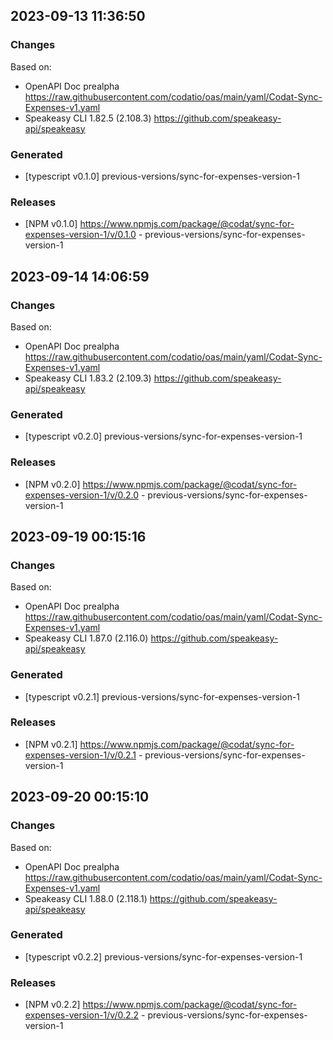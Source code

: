 

## 2023-09-13 11:36:50
### Changes
Based on:
- OpenAPI Doc prealpha https://raw.githubusercontent.com/codatio/oas/main/yaml/Codat-Sync-Expenses-v1.yaml
- Speakeasy CLI 1.82.5 (2.108.3) https://github.com/speakeasy-api/speakeasy
### Generated
- [typescript v0.1.0] previous-versions/sync-for-expenses-version-1
### Releases
- [NPM v0.1.0] https://www.npmjs.com/package/@codat/sync-for-expenses-version-1/v/0.1.0 - previous-versions/sync-for-expenses-version-1

## 2023-09-14 14:06:59
### Changes
Based on:
- OpenAPI Doc prealpha https://raw.githubusercontent.com/codatio/oas/main/yaml/Codat-Sync-Expenses-v1.yaml
- Speakeasy CLI 1.83.2 (2.109.3) https://github.com/speakeasy-api/speakeasy
### Generated
- [typescript v0.2.0] previous-versions/sync-for-expenses-version-1
### Releases
- [NPM v0.2.0] https://www.npmjs.com/package/@codat/sync-for-expenses-version-1/v/0.2.0 - previous-versions/sync-for-expenses-version-1

## 2023-09-19 00:15:16
### Changes
Based on:
- OpenAPI Doc prealpha https://raw.githubusercontent.com/codatio/oas/main/yaml/Codat-Sync-Expenses-v1.yaml
- Speakeasy CLI 1.87.0 (2.116.0) https://github.com/speakeasy-api/speakeasy
### Generated
- [typescript v0.2.1] previous-versions/sync-for-expenses-version-1
### Releases
- [NPM v0.2.1] https://www.npmjs.com/package/@codat/sync-for-expenses-version-1/v/0.2.1 - previous-versions/sync-for-expenses-version-1

## 2023-09-20 00:15:10
### Changes
Based on:
- OpenAPI Doc prealpha https://raw.githubusercontent.com/codatio/oas/main/yaml/Codat-Sync-Expenses-v1.yaml
- Speakeasy CLI 1.88.0 (2.118.1) https://github.com/speakeasy-api/speakeasy
### Generated
- [typescript v0.2.2] previous-versions/sync-for-expenses-version-1
### Releases
- [NPM v0.2.2] https://www.npmjs.com/package/@codat/sync-for-expenses-version-1/v/0.2.2 - previous-versions/sync-for-expenses-version-1